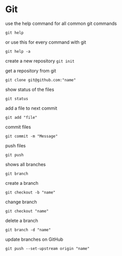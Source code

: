 # Git

use the help command for all common git commands

``git help`` 

or use this for every command with git

``git help -a``

create a new repository
``git init``

get a repository from git 

``git clone git@github.com:"name"``

show status of the files

`git status`

add a file to next commit
 
 `git add "file"`

commit files

``git commit -m "Message"``

push files

`git push`

shows all branches

`git branch`

create a branch

``git checkout -b "name"``

change branch

`git checkout "name"`

delete a branch 

``git branch -d "name"``

update branches on GitHub

`git push --set-upstream origin "name"`